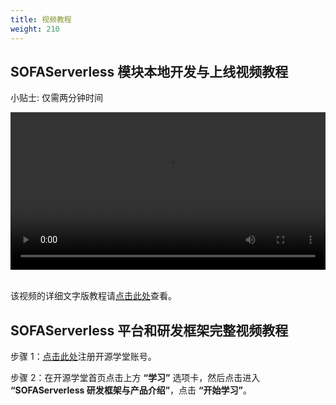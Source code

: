 ```yaml
---
title: 视频教程
weight: 210
---
```


## SOFAServerless 模块本地开发与上线视频教程
小贴士: 仅需两分钟时间

<video width=100% controls autoplay>
<source src="https://serverless-opensource.oss-cn-shanghai.aliyuncs.com/outer-materials/module_dev_and_deploy.mp4" type="video/mp4">
Your browser does not support the video tag.  
</video>
 
<br/>
<br/>

该视频的详细文字版教程请[点击此处](/docs/tutorials/trial_step_by_step)查看。

## SOFAServerless 平台和研发框架完整视频教程


步骤 1：[点击此处](https://beta.oscollege.net/product?invite=true&key=1662838629963194399&sign=UtWAPq5uAiBuf6uqe7LWXOTdh0a8cyvo58Ft6z9TP4O4vqyRDnfgTSjPz3cpz2JM7yC1qdgQ%2BltrZP1pNtqqB4c%2FOrSkP6GD6o0qHbI4GzErPZGTHNES2VlbiGOPzF2NRzkKE1BxLmFwfQWSF844Qb7JoNlA24t24cm6ic%2Fuv1gq4L2XYq3hxVJ7xXL1QZcG7yfJTDBGsiNdrmqBNEMpyTwNcIdPko8RoB%2B1uQbEDYUDt5xOmQnUAOuJTNxSVU3sSVTukSpLNENM7deKUaTtoLJJ%2BH4bbgrkgsufGiD1KJ7c6LSSlnkH9Vd630O6TG8s13Z%2FwFp%2FuWnxUlA2YArgjA%3D%3D)注册开源学堂账号。

步骤 2：在开源学堂首页点击上方 **“学习”** 选项卡，然后点击进入 **“SOFAServerless 研发框架与产品介绍”**，点击 **“开始学习”**。
